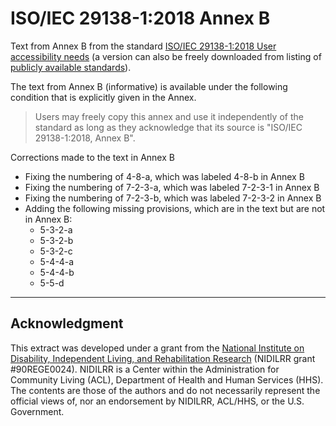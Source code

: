 # ISO/IEC 29138-1:2018 Annex B
Text from Annex B from the standard [ISO/IEC 29138-1:2018 User accessibility needs](https://www.iso.org/standard/71953.html) 
(a version can also be freely downloaded from listing of [publicly available standards](https://standards.iso.org/ittf/PubliclyAvailableStandards/index.html)).

The text from Annex B (informative) is available under the following condition that is explicitly given in the Annex.
> Users may freely copy this annex and use it independently of the standard as long as they acknowledge that its source is "ISO/IEC 29138-1:2018, Annex B".

Corrections made to the text in Annex B
 - Fixing the numbering of 4-8-a, which was labeled 4-8-b in Annex B
 - Fixing the numbering of 7-2-3-a, which was labeled 7-2-3-1 in Annex B
 - Fixing the numbering of 7-2-3-b, which was labeled 7-2-3-2 in Annex B
 - Adding the following missing provisions, which are in the text but are not in Annex B: 
   - 5-3-2-a
   - 5-3-2-b
   - 5-3-2-c
   - 5-4-4-a
   - 5-4-4-b
   - 5-5-d

---
## Acknowledgment

This extract was developed under a grant from the [National Institute on Disability, Independent Living, and Rehabilitation Research](https://acl.gov/about-acl/about-national-institute-disability-independent-living-and-rehabilitation-research) (NIDILRR grant #90REGE0024). NIDILRR is a Center within the Administration for Community Living (ACL), Department of Health and Human Services (HHS). The contents are those of the authors and do not necessarily represent the official views of, nor an endorsement by NIDILRR, ACL/HHS, or the U.S. Government.
